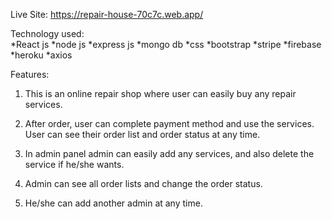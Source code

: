 Live Site: https://repair-house-70c7c.web.app/

Technology used:  
*React js
*node js *express js 
*mongo db 
*css
*bootstrap 
*stripe 
*firebase    
*heroku
*axios

Features:
1) This is an online repair shop where user can easily buy any repair services.

2) After order, user can complete payment method and use the services. User can see their 
order list and order status at any time.     

3) In admin panel admin can easily add any services, and also delete the service if he/she wants. 

4) Admin can see all order lists and change the order status. 

5) He/she can add another admin at any time.


